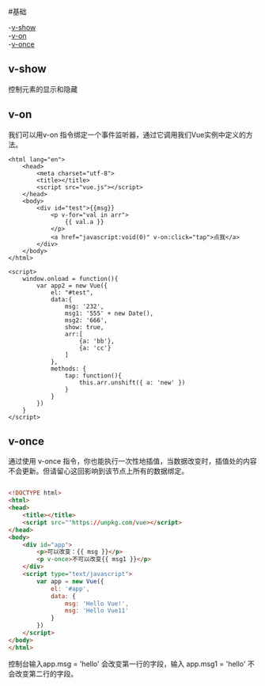 #基础

-[v-show](#v-show)  
-[v-on](#v-on)  
-[v-once](#v-once)  

## v-show
 
 控制元素的显示和隐藏


## v-on

我们可以用v-on 指令绑定一个事件监听器，通过它调用我们Vue实例中定义的方法。  

```
<html lang="en">
	<head>
		<meta charset="utf-8">
		<title></title>
		<script src="vue.js"></script>
	</head>
	<body>
		<div id="test">{{msg}}
			<p v-for="val in arr">
				{{ val.a }}
			</p>
			<a href="javascript:void(0)" v-on:click="tap">点我</a>
		</div>
	</body>
</html>

<script>
	window.onload = function(){
		var app2 = new Vue({
			el: "#test",
			data:{
				msg: '232',
				msg1: '555' + new Date(),
				msg2: '666',
				show: true,
				arr:[
					{a: 'bb'},
					{a: 'cc'}
				]
			},
			methods: {
				tap: function(){
					this.arr.unshift({ a: 'new' })
				}
			}
		})
	}
</script>

```

## v-once

通过使用 v-once 指令，你也能执行一次性地插值，当数据改变时，插值处的内容不会更新。但请留心这回影响到该节点上所有的数据绑定。  

```html

<!DOCTYPE html>
<html>
<head>
	<title></title>
	<script src=""https://unpkg.com/vue></script>
</head>
<body>
	<div id="app">
		<p>可以改变：{{ msg }}</p>
		<p v-once>不可以改变{{ msg1 }}</p>
	</div>
	<script type="text/javascript">
		var app = new Vue({
			el: '#app',
			data: {
				msg: 'Hello Vue!',
				msg: 'Hello Vue11'
			}
		})
	</script>
</body>
</html>
```


控制台输入app.msg = 'hello' 会改变第一行的字段，输入 app.msg1 = 'hello' 不会改变第二行的字段。 